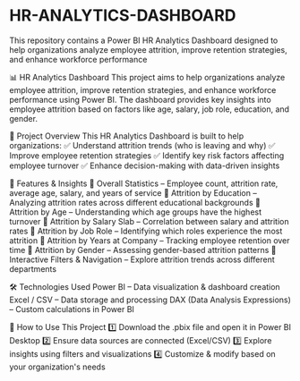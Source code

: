# HR-ANALYTICS-DASHBOARD
This repository contains a Power BI HR Analytics Dashboard designed to help organizations analyze employee attrition, improve retention strategies, and enhance workforce performance

📊 HR Analytics Dashboard
This project aims to help organizations analyze employee attrition, improve retention strategies, and enhance workforce performance using Power BI. The dashboard provides key insights into employee attrition based on factors like age, salary, job role, education, and gender.

🚀 Project Overview
This HR Analytics Dashboard is built to help organizations:
✅ Understand attrition trends (who is leaving and why)
✅ Improve employee retention strategies
✅ Identify key risk factors affecting employee turnover
✅ Enhance decision-making with data-driven insights

📌 Features & Insights
🔹 Overall Statistics – Employee count, attrition rate, average age, salary, and years of service
🔹 Attrition by Education – Analyzing attrition rates across different educational backgrounds
🔹 Attrition by Age – Understanding which age groups have the highest turnover
🔹 Attrition by Salary Slab – Correlation between salary and attrition rates
🔹 Attrition by Job Role – Identifying which roles experience the most attrition
🔹 Attrition by Years at Company – Tracking employee retention over time
🔹 Attrition by Gender – Assessing gender-based attrition patterns
🔹 Interactive Filters & Navigation – Explore attrition trends across different departments

🛠 Technologies Used
Power BI – Data visualization & dashboard creation
Excel / CSV – Data storage and processing
DAX (Data Analysis Expressions) – Custom calculations in Power BI

📖 How to Use This Project
1️⃣ Download the .pbix file and open it in Power BI Desktop
2️⃣ Ensure data sources are connected (Excel/CSV)
3️⃣ Explore insights using filters and visualizations
4️⃣ Customize & modify based on your organization's needs

